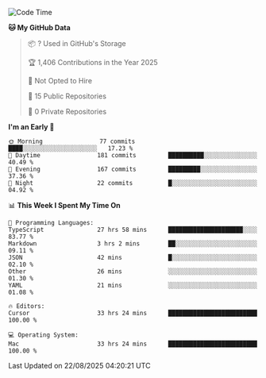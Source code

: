 <!--START_SECTION:waka-->
![Code Time](http://img.shields.io/badge/Code%20Time-7%2C628%20hrs%209%20mins-blue)

**🐱 My GitHub Data** 

> 📦 ? Used in GitHub's Storage 
 > 
> 🏆 1,406 Contributions in the Year 2025
 > 
> 🚫 Not Opted to Hire
 > 
> 📜 15 Public Repositories 
 > 
> 🔑 0 Private Repositories 
 > 
**I'm an Early 🐤** 

```text
🌞 Morning                77 commits          ████░░░░░░░░░░░░░░░░░░░░░   17.23 % 
🌆 Daytime                181 commits         ██████████░░░░░░░░░░░░░░░   40.49 % 
🌃 Evening                167 commits         █████████░░░░░░░░░░░░░░░░   37.36 % 
🌙 Night                  22 commits          █░░░░░░░░░░░░░░░░░░░░░░░░   04.92 % 
```


📊 **This Week I Spent My Time On** 

```text
💬 Programming Languages: 
TypeScript               27 hrs 58 mins      █████████████████████░░░░   83.77 % 
Markdown                 3 hrs 2 mins        ██░░░░░░░░░░░░░░░░░░░░░░░   09.11 % 
JSON                     42 mins             █░░░░░░░░░░░░░░░░░░░░░░░░   02.10 % 
Other                    26 mins             ░░░░░░░░░░░░░░░░░░░░░░░░░   01.30 % 
YAML                     21 mins             ░░░░░░░░░░░░░░░░░░░░░░░░░   01.08 % 

🔥 Editors: 
Cursor                   33 hrs 24 mins      █████████████████████████   100.00 % 

💻 Operating System: 
Mac                      33 hrs 24 mins      █████████████████████████   100.00 % 
```


 Last Updated on 22/08/2025 04:20:21 UTC
<!--END_SECTION:waka-->

